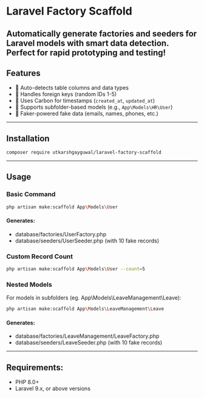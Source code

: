 # Laravel Factory Scaffold

Automatically generate factories and seeders for Laravel models with smart data detection. Perfect for rapid prototyping and testing!
---
## Features
- 🚀 Auto-detects table columns and data types  
- 🔗 Handles foreign keys (random IDs 1-5)  
- 📅 Uses Carbon for timestamps (`created_at`, `updated_at`)  
- 📂 Supports subfolder-based models (e.g., `App\Models\HR\User`)  
- 🧩 Faker-powered fake data (emails, names, phones, etc.)  
---
## Installation
```bash
composer require utkarshgayguwal/laravel-factory-scaffold
```
--- 
## Usage
### Basic Command
```bash
php artisan make:scaffold App\Models\User
```
#### Generates:
- database/factories/UserFactory.php
- database/seeders/UserSeeder.php (with 10 fake records)

### Custom Record Count
```bash
php artisan make:scaffold App\Models\User --count=5
```

### Nested Models
For models in subfolders (eg. App\Models\LeaveManagement\Leave):
```bash
php artisan make:scaffold App\Models\LeaveManagement\Leave
```
#### Generates:
- database/factories/LeaveManagement/LeaveFactory.php
- database/seeders/LeaveSeeder.php (with 10 fake records)
---

## Requirements:
- PHP 8.0+
- Laravel 9.x, or above versions
